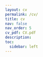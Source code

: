 ```yaml
---
layout: cv
permalink: /cv/
title: cv
nav: false
nav_order: 5
cv_pdf: CV.pdf
description:
toc:
  sidebar: left
---
```

